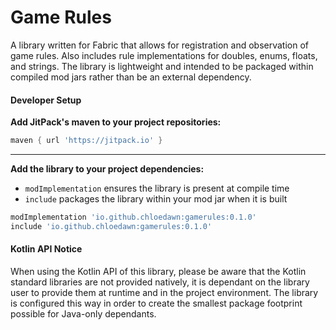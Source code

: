 # Game Rules

A library written for Fabric that allows for registration and observation of game rules.
Also includes rule implementations for doubles, enums, floats, and strings. The library
is lightweight and intended to be packaged within compiled mod jars rather than be an
external dependency.

#### Developer Setup

**Add JitPack's maven to your project repositories:**
```groovy
maven { url 'https://jitpack.io' }
```
---
**Add the library to your project dependencies:**
- `modImplementation` ensures the library is present at compile time
- `include` packages the library within your mod jar when it is built
```groovy
modImplementation 'io.github.chloedawn:gamerules:0.1.0'
include 'io.github.chloedawn:gamerules:0.1.0'
```

#### Kotlin API Notice

When using the Kotlin API of this library, please be aware that the Kotlin standard
libraries are not provided natively, it is dependant on the library user to provide
them at runtime and in the project environment. The library is configured this way
in order to create the smallest package footprint possible for Java-only dependants.
